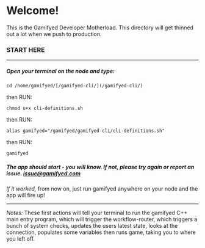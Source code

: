 # Welcome!

This is the Gamifyed Developer Motherload. This directory will get thinned out a lot when we push to production.

### START HERE

***

##### Open your terminal on the node and type:

`cd /home/gamifyed/[/gamifyed-cli/](/gamifyed-cli/)`

then RUN:

`chmod u+x cli-definitions.sh`

then RUN:

`alias gamifyed="/gamifyed/gamifyed-cli/cli-definitions.sh"`

then RUN:

`gamifyed`

##### The app should start - you will know. If not, please try again or report an issue. issue@gamifyed.com

*If it worked,* from now on, just run gamifyed anywhere on your node and the app will fire up!

***

*Notes:* These first actions will tell your terminal to run the gamifyed C++ main entry program, which will trigger the workflow-router, which triggers a bunch of system checks, updates the users latest state, looks at the connection, populates some variables then runs game, taking you to where you left off. 


